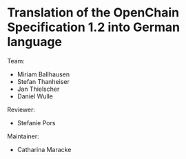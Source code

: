 # Translation of the OpenChain Specification 1.2 into German language

Team:
* Miriam Ballhausen
* Stefan Thanheiser
* Jan Thielscher
* Daniel Wulle

Reviewer:
* Stefanie Pors

Maintainer:
* Catharina Maracke
